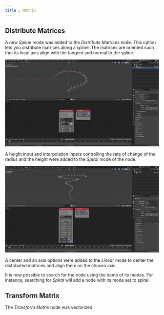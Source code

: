 ```yaml
---
title : Matrix
---
```


## Distribute Matrices

A new *Spline* mode was added to the *Distribute Matrices* node. This option
lets you distribute matrices along a spline. The matrices are oriented such that
its local axis align with the tangent and normal to the spline.

![Distribute Matrices Spline](distribute_matrices_spline.png)

A height input and interpolation inputs controlling the rate of change of the
radius and the height were added to the *Spiral* mode of the node.

![Distribute Matrices Spiral](distribute_matrices_spiral.png)

A center and an axis options were added to the *Linear* mode to center the
distributed matrices and align them on the chosen axis.

It is now possible to search for the node using the name of its modes. For
instance, searching for *Spiral* will add a node with its mode set to spiral.

## Transform Matrix

The *Transform Matrix* node was vectorized.
